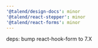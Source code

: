 ```yaml
---
'@talend/design-docs': minor
'@talend/react-stepper': minor
'@talend/react-forms': minor
---
```


deps: bump react-hook-form to 7.X

